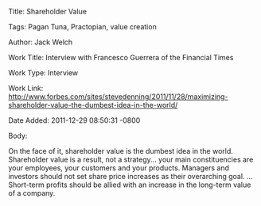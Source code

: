 Title:  Shareholder Value

Tags:   Pagan Tuna, Practopian, value creation

Author: Jack Welch

Work Title: Interview with Francesco Guerrera of the Financial Times

Work Type: Interview

Work Link: http://www.forbes.com/sites/stevedenning/2011/11/28/maximizing-shareholder-value-the-dumbest-idea-in-the-world/

Date Added: 2011-12-29 08:50:31 -0800

Body: 

On the face of it, shareholder value is the dumbest idea in the world. Shareholder value is a result, not a strategy... your main constituencies are your employees, your customers and your products. Managers and investors should not set share price increases as their overarching goal. ... Short-term profits should be allied with an increase in the long-term value of a company. 

